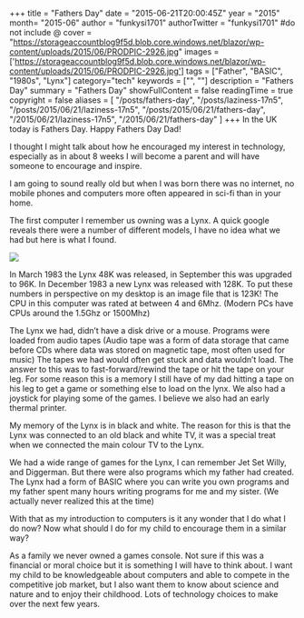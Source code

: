 +++
title = "Fathers Day"
date = "2015-06-21T20:00:45Z"
year = "2015"
month= "2015-06"
author = "funkysi1701"
authorTwitter = "funkysi1701" #do not include @
cover = "https://storageaccountblog9f5d.blob.core.windows.net/blazor/wp-content/uploads/2015/06/PRODPIC-2926.jpg"
images = ['https://storageaccountblog9f5d.blob.core.windows.net/blazor/wp-content/uploads/2015/06/PRODPIC-2926.jpg']
tags = ["Father", "BASIC", "1980s", "Lynx"]
category="tech"
keywords = ["", ""]
description =  "Fathers Day"
summary = "Fathers Day"
showFullContent = false
readingTime = true
copyright = false
aliases = [
    "/posts/fathers-day",
    "/posts/laziness-17n5",
    "/posts/2015/06/21/laziness-17n5",
    "/posts/2015/06/21/fathers-day",
    "/2015/06/21/laziness-17n5",
    "/2015/06/21/fathers-day"
]
+++
In the UK today is Fathers Day. Happy Fathers Day Dad!

I thought I might talk about how he encouraged my interest in technology, especially as in about 8 weeks I will become a parent and will have someone to encourage and inspire.

I am going to sound really old but when I was born there was no internet, no mobile phones and computers more often appeared in sci-fi than in your home.

The first computer I remember us owning was a Lynx. A quick google reveals there were a number of different models, I have no idea what we had but here is what I found.

![](https://storageaccountblog9f5d.blob.core.windows.net/blazor/wp-content/uploads/2015/06/PRODPIC-2926.jpg?resize=300%2C185&ssl=1)

In March 1983 the Lynx 48K was released, in September this was upgraded to 96K. In December 1983 a new Lynx was released with 128K. To put these numbers in perspective on my desktop is an image file that is 123K! The CPU in this computer was rated at between 4 and 6Mhz. (Modern PCs have CPUs around the 1.5Ghz or 1500Mhz)

The Lynx we had, didn’t have a disk drive or a mouse. Programs were loaded from audio tapes (Audio tape was a form of data storage that came before CDs where data was stored on magnetic tape, most often used for music) The tapes we had would often get stuck and data wouldn’t load. The answer to this was to fast-forward/rewind the tape or hit the tape on your leg. For some reason this is a memory I still have of my dad hitting a tape on his leg to get a game or something else to load on the lynx. We also had a joystick for playing some of the games. I believe we also had an early thermal printer.

My memory of the Lynx is in black and white. The reason for this is that the Lynx was connected to an old black and white TV, it was a special treat when we connected the main colour TV to the Lynx.

We had a wide range of games for the Lynx, I can remember Jet Set Willy, and Diggerman. But there were also programs which my father had created. The Lynx had a form of BASIC where you can write you own programs and my father spent many hours writing programs for me and my sister. (We actually never realized this at the time)

With that as my introduction to computers is it any wonder that I do what I do now? Now what should I do for my child to encourage them in a similar way?

As a family we never owned a games console. Not sure if this was a financial or moral choice but it is something I will have to think about. I want my child to be knowledgeable about computers and able to compete in the competitive job market, but I also want them to know about science and nature and to enjoy their childhood. Lots of technology choices to make over the next few years.